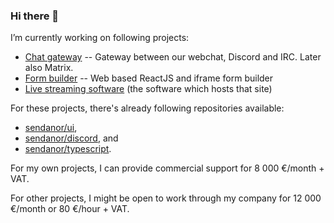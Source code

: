 ### Hi there 👋

<!--
**thejhh/thejhh** is a ✨ _special_ ✨ repository because its `README.md` (this file) appears on your GitHub profile.

Here are some ideas to get you started:

- 🔭 I’m currently working on ...
- 🌱 I’m currently learning ...
- 👯 I’m looking to collaborate on ...
- 🤔 I’m looking for help with ...
- 💬 Ask me about ...
- 📫 How to reach me: ...
- 😄 Pronouns: ...
- ⚡ Fun fact: ...
-->

I’m currently working on following projects:

 * [Chat gateway](https://viesti.app) -- Gateway between our webchat, Discord and IRC. Later also Matrix.
 * [Form builder](https://lomake.app) -- Web based ReactJS and iframe form builder
 * [Live streaming software](https://audioantza.com/) (the software which hosts that site)

For these projects, there's already following repositories available:
 
 * [sendanor/ui](https://github.com/sendanor/ui), 
 * [sendanor/discord](https://github.com/sendanor/discord), and 
 * [sendanor/typescript](https://github.com/sendanor/typescript).

For my own projects, I can provide commercial support for 8 000 €/month + VAT.

For other projects, I might be open to work through my company for 12 000 €/month or 80 €/hour + VAT.  
